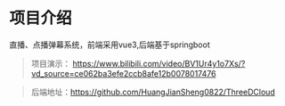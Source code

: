 # 项目介绍
直播、点播弹幕系统，前端采用vue3,后端基于springboot
> 项目演示： https://www.bilibili.com/video/BV1Ur4y1o7Xs/?vd_source=ce062ba3efe2ccb8afe12b0078017476

> 后端地址：https://github.com/HuangJianSheng0822/ThreeDCloud

